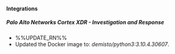 
#### Integrations
##### Palo Alto Networks Cortex XDR - Investigation and Response
- %%UPDATE_RN%%
- Updated the Docker image to: *demisto/python3:3.10.4.30607*.
